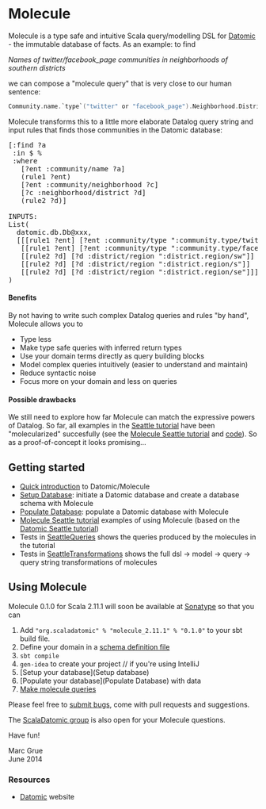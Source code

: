 # Molecule

Molecule is a type safe and intuitive Scala query/modelling DSL for 
[Datomic](http://www.datomic.com) - the immutable database of facts. As an
 example: to find

_Names of twitter/facebook_page communities in neighborhoods of southern districts_
 
we can compose a "molecule query" that is very close to our
human sentence:

```scala
Community.name.`type`("twitter" or "facebook_page").Neighborhood.District.region("sw" or "s" or "se")
```

Molecule transforms this to a little more elaborate Datalog query string and
 input rules that finds those communities in the Datomic database:

<pre>
[:find ?a
 :in $ %
 :where
   [?ent :community/name ?a]
   (rule1 ?ent)
   [?ent :community/neighborhood ?c]
   [?c :neighborhood/district ?d]
   (rule2 ?d)]

INPUTS:
List(
  datomic.db.Db@xxx,
  [[[rule1 ?ent] [?ent :community/type ":community.type/twitter"]]
   [[rule1 ?ent] [?ent :community/type ":community.type/facebook_page"]]
   [[rule2 ?d] [?d :district/region ":district.region/sw"]]
   [[rule2 ?d] [?d :district/region ":district.region/s"]]
   [[rule2 ?d] [?d :district/region ":district.region/se"]]]
)
</pre>

#### Benefits

By not having to write such complex Datalog queries and rules "by hand", Molecule 
allows you to

- Type less
- Make type safe queries with inferred return types
- Use your domain terms directly as query building blocks
- Model complex queries intuitively (easier to understand and maintain)
- Reduce syntactic noise
- Focus more on your domain and less on queries

#### Possible drawbacks

We still need to explore how far Molecule can match the expressive powers
 of Datalog. So far, all 
 examples in the
[Seattle tutorial](http://docs.datomic.com/tutorial.html) have been 
"molecularized" succesfully (see the 
[Molecule Seattle tutorial]() and 
[code]()). So as a proof-of-concept it looks promising...

## Getting started

- [Quick introduction]() to Datomic/Molecule
- [Setup Database](): initiate a Datomic database and create a database schema with Molecule
- [Populate Database](): populate a Datomic database with Molecule
- [Molecule Seattle tutorial]() examples of using Molecule (based on the [Datomic Seattle tutorial](http://docs.datomic.com/tutorial.html))
- Tests in [SeattleQueries]() shows the queries produced by the molecules in the tutorial
- Tests in [SeattleTransformations]() shows the full dsl -> model -> query -> query string 
transformations of molecules

## Using Molecule

Molecule 0.1.0 for Scala 2.11.1 will soon be available at 
[Sonatype](https://oss.sonatype.org/index.html#nexus-search;quick%7Escaladci)
 so that you can

1. Add `"org.scaladatomic" % "molecule_2.11.1" % "0.1.0"` to your sbt build file.
2. Define your domain in a [schema definition file]()
3. `sbt compile`
4. `gen-idea` to create your project // if you're using IntelliJ
5. [Setup your database](Setup database)
6. [Populate your database](Populate Database) with data
7. [Make molecule queries](tutorial)

Please feel free to [submit bugs](), come with pull requests and suggestions. 

The [ScalaDatomic group]() is also open for your Molecule questions.

Have fun!

Marc Grue<br>
June 2014


### Resources
- [Datomic](http://www.datomic.com) website
